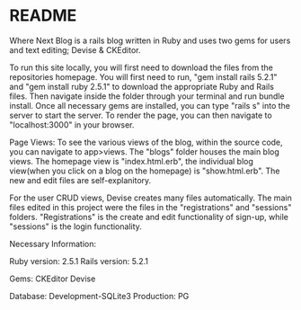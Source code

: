 # README

Where Next Blog is a rails blog written in Ruby and uses two gems for users and text editing; Devise & CKEditor.

To run this site locally, you will first need to download the files from the repositories homepage. You will first need to run, "gem install rails 5.2.1" and "gem install ruby 2.5.1" to download the appropriate Ruby and Rails files. Then navigate inside the folder through your terminal and run bundle install. Once all necessary gems are installed, you can type "rails s" into the server to start the server. To render the page, you can then navigate to "localhost:3000" in your browser.

Page Views:
To see the various views of the blog, within the source code, you can navigate to app>views. The "blogs" folder houses the main blog views. The homepage view is "index.html.erb", the individual blog view(when you click on a blog on the homepage) is "show.html.erb". The new and edit files are self-explanitory.

For the user CRUD views, Devise creates many files automatically. The main files edited in this project were the files in the "registrations" and "sessions" folders. "Registrations" is the create and edit functionality of sign-up, while "sessions" is the login functionality. 


Necessary Information:

Ruby version: 2.5.1
Rails version: 5.2.1

Gems:
CKEditor
Devise

Database:
Development-SQLite3
Production: PG


